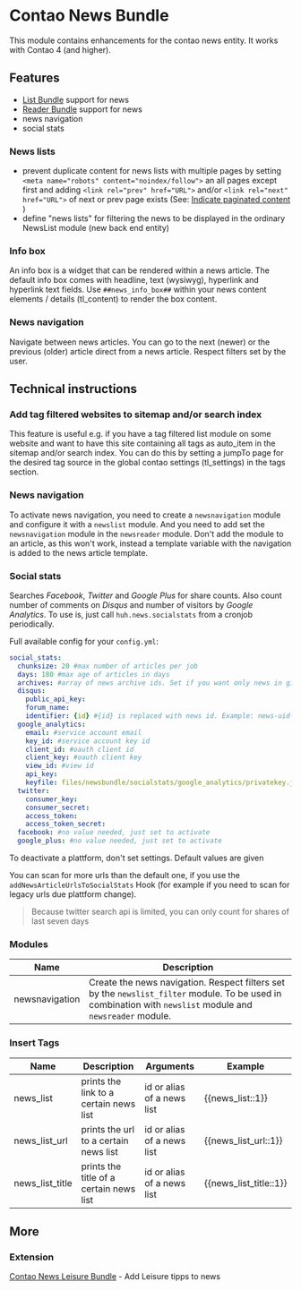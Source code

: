  # Contao News Bundle

This module contains enhancements for the contao news entity. It works with Contao 4 (and higher).

## Features

* [List Bundle](https://github.com/heimrichhannot/contao-list-bundle) support for news
* [Reader Bundle](https://github.com/heimrichhannot/contao-reader-bundle) support for news
* news navigation
* social stats

### News lists

- prevent duplicate content for news lists with multiple pages by setting `<meta name="robots" content="noindex/follow">` an all pages except first and adding `<link rel="prev" href="URL">` and/or `<link rel="next" href="URL">` of next or prev page exists (See: [Indicate paginated content
](https://support.google.com/webmasters/answer/1663744?hl=en))
- define "news lists" for filtering the news to be displayed in the ordinary NewsList module (new back end entity)

### Info box

An info box is a widget that can be rendered within a news article. 
The default info box comes with headline, text (wysiwyg), hyperlink and hyperlink text fields.
Use `##news_info_box##` within your news content elements / details (tl_content) to render the box content.

### News navigation

Navigate between news articles. You can go to the next (newer) or the previous (older) article direct from a news article. Respect filters set by the user.

## Technical instructions

### Add tag filtered websites to sitemap and/or search index

This feature is useful e.g. if you have a tag filtered list module on some website and want to have this site containing all tags as auto_item in the sitemap and/or search index.
You can do this by setting a jumpTo page for the desired tag source in the global contao settings (tl_settings) in the tags section.

### News navigation

To activate news navigation, you need to create a `newsnavigation` module and configure it with a `newslist` module. And you need to add set the `newsnavigation` module in the `newsreader` module. Don't add the module to an article, as this won't work, instead a template variable with the navigation is added to the news article template.

### Social stats

Searches _Facebook_, _Twitter_ and _Google Plus_ for share counts. Also count number of comments on _Disqus_ and number of visitors by _Google Analytics_.
To use is, just call `huh.news.socialstats` from a cronjob periodically.

Full available config for your `config.yml`:

```yml
social_stats:
  chunksize: 20 #max number of articles per job
  days: 180 #max age of articles in days
  archives: #array of news archive ids. Set if you want only news in given newsarchives are updated.
  disqus:
    public_api_key: 
    forum_name: 
    identifier: {id} #{id} is replaced with news id. Example: news-uid-{id}
  google_analytics:
    email: #service account email
    key_id: #service account key id
    client_id: #oauth client id
    client_key: #oauth client key
    view_id: #view id
    api_key: 
    keyfile: files/newsbundle/socialstats/google_analytics/privatekey.json #relative path to keyfile from project root
  twitter:
    consumer_key: 
    consumer_secret: 
    access_token: 
    access_token_secret: 
  facebook: #no value needed, just set to activate
  google_plus: #no value needed, just set to activate
```
To deactivate a plattform, don't set settings. Default values are given

You can scan for more urls than the default one, if you use the `addNewsArticleUrlsToSocialStats` Hook (for example if you need to scan for legacy urls due plattform change).

> Because twitter search api is limited, you can only count for shares of last seven days


### Modules

Name           | Description
-------------- | -----------
newsnavigation | Create the news navigation. Respect filters set by the `newslist_filter` module. To be used in combination with `newslist` module and `newsreader` module.

### Insert Tags

Name | Description | Arguments | Example
---- | ----------- | --------- | -------
news_list | prints the link to a certain news list | id or alias of a news list | {{news_list::1}}
news_list_url | prints the url to a certain news list | id or alias of a news list | {{news_list_url::1}}
news_list_title | prints the title of a certain news list | id or alias of a news list | {{news_list_title::1}}

## More

### Extension
[Contao News Leisure Bundle](https://github.com/heimrichhannot/contao-news-leisure-bundle) - Add Leisure tipps to news
